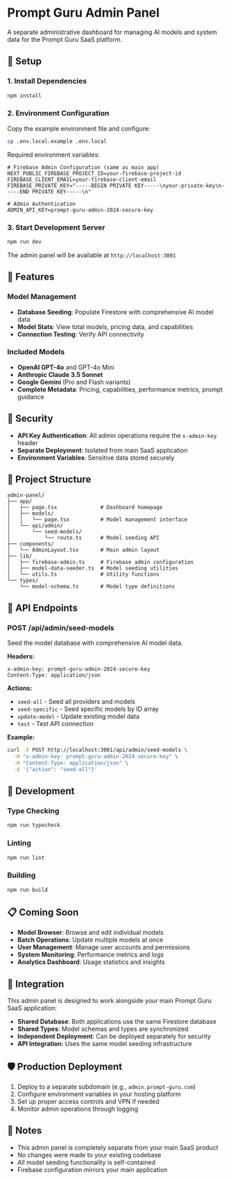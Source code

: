 # Prompt Guru Admin Panel

A separate administrative dashboard for managing AI models and system data for the Prompt Guru SaaS platform.

## 🔧 Setup

### 1. Install Dependencies
```bash
npm install
```

### 2. Environment Configuration
Copy the example environment file and configure:
```bash
cp .env.local.example .env.local
```

Required environment variables:
```env
# Firebase Admin Configuration (same as main app)
NEXT_PUBLIC_FIREBASE_PROJECT_ID=your-firebase-project-id
FIREBASE_CLIENT_EMAIL=your-firebase-client-email
FIREBASE_PRIVATE_KEY="-----BEGIN PRIVATE KEY-----\nyour-private-key\n-----END PRIVATE KEY-----\n"

# Admin Authentication
ADMIN_API_KEY=prompt-guru-admin-2024-secure-key
```

### 3. Start Development Server
```bash
npm run dev
```

The admin panel will be available at `http://localhost:3001`

## 🚀 Features

### Model Management
- **Database Seeding**: Populate Firestore with comprehensive AI model data
- **Model Stats**: View total models, pricing data, and capabilities
- **Connection Testing**: Verify API connectivity

### Included Models
- **OpenAI GPT-4o** and GPT-4o Mini
- **Anthropic Claude 3.5 Sonnet**
- **Google Gemini** (Pro and Flash variants)
- **Complete Metadata**: Pricing, capabilities, performance metrics, prompt guidance

## 🔐 Security

- **API Key Authentication**: All admin operations require the `x-admin-key` header
- **Separate Deployment**: Isolated from main SaaS application
- **Environment Variables**: Sensitive data stored securely

## 📁 Project Structure

```
admin-panel/
├── app/
│   ├── page.tsx              # Dashboard homepage
│   ├── models/
│   │   └── page.tsx          # Model management interface
│   └── api/admin/
│       └── seed-models/
│           └── route.ts      # Model seeding API
├── components/
│   └── AdminLayout.tsx       # Main admin layout
├── lib/
│   ├── firebase-admin.ts     # Firebase admin configuration
│   ├── model-data-seeder.ts  # Model seeding utilities
│   └── utils.ts              # Utility functions
└── types/
    └── model-schema.ts       # Model type definitions
```

## 🔗 API Endpoints

### POST /api/admin/seed-models
Seed the model database with comprehensive AI model data.

**Headers:**
```
x-admin-key: prompt-guru-admin-2024-secure-key
Content-Type: application/json
```

**Actions:**
- `seed-all` - Seed all providers and models
- `seed-specific` - Seed specific models by ID array  
- `update-model` - Update existing model data
- `test` - Test API connection

**Example:**
```bash
curl -X POST http://localhost:3001/api/admin/seed-models \
  -H "x-admin-key: prompt-guru-admin-2024-secure-key" \
  -H "Content-Type: application/json" \
  -d '{"action": "seed-all"}'
```

## 🚦 Development

### Type Checking
```bash
npm run typecheck
```

### Linting
```bash
npm run lint
```

### Building
```bash
npm run build
```

## 📋 Coming Soon

- **Model Browser**: Browse and edit individual models
- **Batch Operations**: Update multiple models at once
- **User Management**: Manage user accounts and permissions
- **System Monitoring**: Performance metrics and logs
- **Analytics Dashboard**: Usage statistics and insights

## 🔄 Integration

This admin panel is designed to work alongside your main Prompt Guru SaaS application:

- **Shared Database**: Both applications use the same Firestore database
- **Shared Types**: Model schemas and types are synchronized
- **Independent Deployment**: Can be deployed separately for security
- **API Integration**: Uses the same model seeding infrastructure

## 🛡️ Production Deployment

1. Deploy to a separate subdomain (e.g., `admin.prompt-guru.com`)
2. Configure environment variables in your hosting platform
3. Set up proper access controls and VPN if needed
4. Monitor admin operations through logging

## 📝 Notes

- This admin panel is completely separate from your main SaaS product
- No changes were made to your existing codebase
- All model seeding functionality is self-contained
- Firebase configuration mirrors your main application
